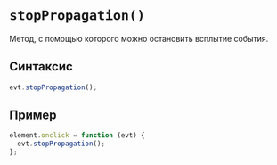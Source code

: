 # `stopPropagation()`

Метод, с помощью которого можно остановить всплытие события.

## Синтаксис

```js
evt.stopPropagation();
```

## Пример

```js
element.onclick = function (evt) {
  evt.stopPropagation();
};
```
